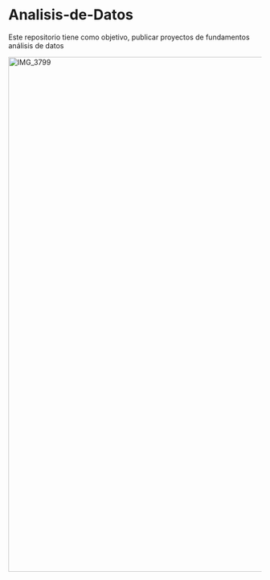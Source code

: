 # Analisis-de-Datos
Este repositorio tiene como objetivo, publicar proyectos de fundamentos análisis de datos

<img width="1024" height="1024" alt="IMG_3799" src="https://github.com/user-attachments/assets/67fb5f97-2f45-4782-a1dd-1236012ce033" />
